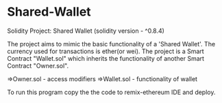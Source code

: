 # Shared-Wallet
Solidity Project: Shared Wallet (solidity version - ^0.8.4)

The project aims to mimic the basic functionality of a 'Shared Wallet'. The currency used for transactions is ether(or wei). The project is a Smart Contract "Wallet.sol" which inherits the functionality of another Smart Contract "Owner.sol".

=>Owner.sol - access modifiers
=>Wallet.sol - functionality of wallet

To run this program copy the the code to remix-ethereum IDE and deploy.
